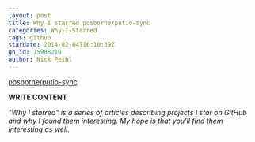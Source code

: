 ```yaml
---
layout: post
title: Why I starred posborne/putio-sync
categories: Why-I-Starred
tags: github
stardate: 2014-02-04T16:10:39Z
gh_id: 15988216
author: Nick Peihl
---
```


[posborne/putio-sync](https://github.com/posborne/putio-sync)

**WRITE CONTENT**

*"Why I starred" is a series of articles describing projects I star on GitHub and why I found them interesting. My hope is that you'll find them interesting as well.*

